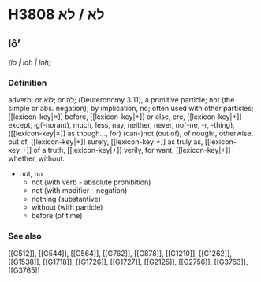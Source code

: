 # H3808 לֹא / לא

## lôʼ

_(lo | loh | loh)_

### Definition

adverb; or לוֹא; or לֹה; (Deuteronomy 3:11), a primitive particle; not (the simple or abs. negation); by implication, no; often used with other particles; [[lexicon-key|×]] before, [[lexicon-key|+]] or else, ere, [[lexicon-key|+]] except, ig(-norant), much, less, nay, neither, never, no(-ne, -r, -thing), ([[lexicon-key|×]] as though..., for) (can-)not (out of), of nought, otherwise, out of, [[lexicon-key|+]] surely, [[lexicon-key|+]] as truly as, [[lexicon-key|+]] of a truth, [[lexicon-key|+]] verily, for want, [[lexicon-key|+]] whether, without.

- not, no
    - not (with verb - absolute prohibition)
    - not (with modifier - negation)
    - nothing (substantive)
    - without (with particle)
    - before (of time)
### See also

[[G512]], [[G544]], [[G564]], [[G762]], [[G878]], [[G1210]], [[G1262]], [[G1538]], [[G1718]], [[G1726]], [[G1727]], [[G2125]], [[G2756]], [[G3763]], [[G3765]]

